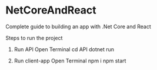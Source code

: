 # NetCoreAndReact
Complete guide to building an app with .Net Core and React

Steps to run the project
1)  Run API
      Open Terminal
        cd API
        dotnet run

2)  Run client-app
      Open Terminal
        npm i
        npm start